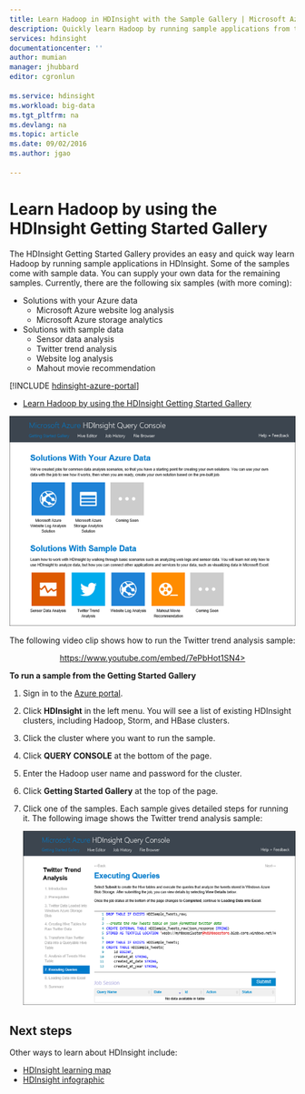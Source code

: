 ```yaml
---
title: Learn Hadoop in HDInsight with the Sample Gallery | Microsoft Azure
description: Quickly learn Hadoop by running sample applications from the HDInsight Getting Started Gallery. Use sample data or supply your own.
services: hdinsight
documentationcenter: ''
author: mumian
manager: jhubbard
editor: cgronlun

ms.service: hdinsight
ms.workload: big-data
ms.tgt_pltfrm: na
ms.devlang: na
ms.topic: article
ms.date: 09/02/2016
ms.author: jgao

---
```

# Learn Hadoop by using the HDInsight Getting Started Gallery
The HDInsight Getting Started Gallery provides an easy and quick way learn Hadoop by running sample applications in HDInsight. Some of the samples come with sample data. You can supply your own data for the remaining samples. Currently, there are the following six samples (with more coming):

* Solutions with your Azure data
  * Microsoft Azure website log analysis
  * Microsoft Azure storage analytics
* Solutions with sample data
  * Sensor data analysis
  * Twitter trend analysis
  * Website log analysis
  * Mahout movie recommendation

[!INCLUDE [hdinsight-azure-portal](../../includes/hdinsight-azure-portal.md)]

* [Learn Hadoop by using the HDInsight Getting Started Gallery](hdinsight-learn-hadoop-use-sample-gallery.md)

![HDInsight Hadoop, Storm, and HBase Getting Started Gallery solutions including sample data.][hdinsight.sample.gallery]

The following video clip shows how to run the Twitter trend analysis sample:

<center><a href="https://www.youtube.com/embed/7ePbHot1SN4">https://www.youtube.com/embed/7ePbHot1SN4></a></center>


**To run a sample from the Getting Started Gallery**

1. Sign in to the [Azure portal][azure.portal].
2. Click **HDInsight** in the left menu. You will see a list of existing HDInsight clusters, including Hadoop, Storm, and HBase clusters.
3. Click the cluster where you want to run the sample.
4. Click **QUERY CONSOLE** at the bottom of the page.
5. Enter the Hadoop user name and password for the cluster.
6. Click **Getting Started Gallery** at the top of the page.
7. Click one of the samples. Each sample gives detailed steps for running it. The following image shows the Twitter trend analysis sample:
   
   ![HDInsight Twitter trend analysis sample][hdinsight.twitter.sample]

## Next steps
Other ways to learn about HDInsight include:

* [HDInsight learning map][hdinsight.learn.map]
* [HDInsight infographic][hdinsight.infographic]

<!--Image references-->
[hdinsight.sample.gallery]: ./media/hdinsight-learn-hadoop-use-sample-gallery/HDInsight-Getting-Started-Gallery.png
[hdinsight.twitter.sample]: ./media/hdinsight-learn-hadoop-use-sample-gallery/HDInsight-Twitter-Trend-Analysis-sample.png

<!--Link references-->
[hdinsight.learn.map]: https://azure.microsoft.com/documentation/learning-paths/hdinsight-self-guided-hadoop-training/
[hdinsight.infographic]: http://go.microsoft.com/fwlink/?linkid=523960
[azure.portal]:https://manage.windowsazure.com
